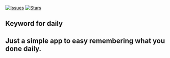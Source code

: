 [![Issues](https://img.shields.io/github/issues/kevin416/memory_keyword.svg?style=flat-square)](https://github.com/kevin416/memory_keyword/issues)
[![Stars](https://img.shields.io/github/stars/kevin416/memory_keyword.svg?style=flat-square)](https://github.com/kevin416/memory_keyword/stargazers)

## Keyword for daily

## Just a simple app to easy remembering what you done daily.
